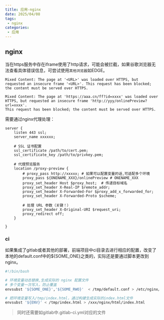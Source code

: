 ```yaml
---
title: 应用-nginx
date: 2025/04/08
tags:
 - nginx
categories:
 - 应用
---
```


## nginx

当在https服务中存在iframe使用了http请求，可能会被拦截，如果谷歌浏览器无法查看具体错误信息，可尝试使用`其他浏览器`如EDGE。
```
Mixed Content: The page at '<URL>' was loaded over HTTPS, but requested an insecure frame '<URL>'. This request has been blocked; the content must be served over HTTPS.

Mixed Content: The page at 'https://aaa.cn/ff?id=xxxx' was loaded over HTTPS, but requested an insecure frame 'http://yyy/onlinePreview?url=xxxx'.
This request has been blocked; the content must be served over HTTPS.
```

需要通过nginx代理处理：

```
server {
    listen 443 ssl;
    server_name xxxxxx;

    # SSL 证书配置
    ssl_certificate /path/to/cert.pem;
    ssl_certificate_key /path/to/privkey.pem;

    # 代理预览服务
    location /proxy-preview {
        # proxy_pass http://xxxxx; # 如果可以配置变量的话,可适配多个环境
        proxy_pass ${ONENAME_XXX}/onlinePreview # ONENAME_XXX
        proxy_set_header Host $proxy_host;  # 传递目标域名
        proxy_set_header X-Real-IP $remote_addr;
        proxy_set_header X-Forwarded-For $proxy_add_x_forwarded_for;
        proxy_set_header X-Forwarded-Proto $scheme;

        # 处理 URL 参数（关键！）
        proxy_set_header X-Original-URI $request_uri;
        proxy_redirect off;
    }

}
```

### ci

如果集成了gitlab或者其他的部署，前端项目中ci目录去进行相应的配置，改变了本地的default.conf中的${SOME_ONE}之类的，实际还是要通过脚本更改到nginx。
```bash
#!/bin/bash

# 环境变量动态替换,生成实际的 nginx 配置文件
# 多个变量一次写入，防止覆盖
envsubst '${SOME_ONE}','${SOME_RWO}'  < /tmp/default.conf > /etc/nginx/conf.d/default.conf

# 把环境变量写入/tmp/index.html，通过构建生成实际的index.html文件
envsubst '${ENV}' < /tmp/index.html > /xxx/nginx/html/index.html
```
> 同时还需要如gitlab中.gitlab-ci.yml对应的文件

